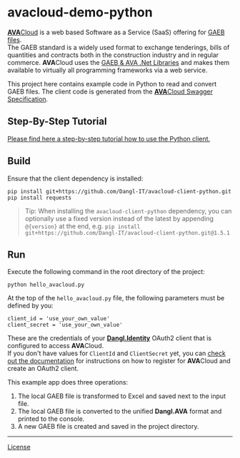 # avacloud-demo-python

[**AVA**Cloud](https://www.dangl-it.com/products/avacloud-gaeb-saas/) is a web based Software as a Service (SaaS) offering for [GAEB files](https://www.dangl-it.com/articles/what-is-gaeb/).  
The GAEB standard is a widely used format to exchange tenderings, bills of quantities and contracts both in the construction industry and in regular commerce. **AVA**Cloud uses the [GAEB & AVA .Net Libraries](https://www.dangl-it.com/products/gaeb-ava-net-library/) and makes them available to virtually all programming frameworks via a web service.

This project here contains example code in Python to read and convert GAEB files. The client code is generated from the [**AVA**Cloud Swagger Specification](https://avacloud-api.dangl-it.com/swagger).

## Step-By-Step Tutorial

[Please find here a step-by-step tutorial how to use the Python client.](https://www.dangl-it.com/articles/create-edit-and-convert-gaeb-files-with-python-and-the-avacloud-api/)

## Build

Ensure that the client dependency is installed:

    pip install git+https://github.com/Dangl-IT/avacloud-client-python.git
    pip install requests

> Tip: When installing the `avacloud-client-python` dependency, you can optionally use a fixed version instead of the latest by appending `@{version}` at the end, e.g. `pip install git+https://github.com/Dangl-IT/avacloud-client-python.git@1.5.1`

## Run

Execute the following command in the root directory of the project:

    python hello_avacloud.py

At the top of the `hello_avacloud.py` file, the following parameters must be defined by you:

    client_id = 'use_your_own_value'
    client_secret = 'use_your_own_value'

These are the credentials of your [**Dangl.Identity**](https://identity.dangl-it.com) OAuth2 client that is configured to access **AVA**Cloud.  
If you don't have values for `ClientId` and `ClientSecret` yet, you can [check out the documentation](https://docs.dangl-it.com/Projects/AVACloud/latest/howto/registration/developer_signup.html) for instructions on how to register for **AVA**Cloud and create an OAuth2 client.

This example app does three operations:

1. The local GAEB file is transformed to Excel and saved next to the input file.
2. The local GAEB file is converted to the unified **Dangl.AVA** format and printed to the console.
3. A new GAEB file is created and saved in the project directory.

---
[License](./LICENSE.md)